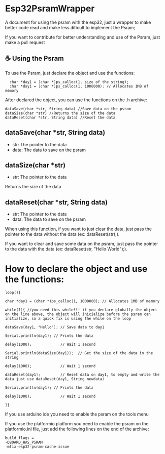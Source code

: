 # Esp32PsramWrapper

A document for using the psram with the esp32, just a wrapper to make better code read and make less dificult to implement the Psram;

If you want to contribute for better understanding and use of the Psram, just make a pull request

## ☕ Using the Psram

To use the Psram, just declare the object and use the functions:

```
  char *day1 = (char *)ps_calloc(1, size of the string);
  char *day1 = (char *)ps_calloc(1, 1000000); // Allocates 1MB of memory
```

After declared the object, you can use the functions on the .h archive:

```	
dataSave(char *str, String data) //Save data on the psram
dataSize(char *str) //Returns the size of the data
dataReset(char *str, String data) //Reset the data
```

## dataSave(char *str, String data)

* str: The pointer to the data
* data: The data to save on the psram


## dataSize(char *str)

* str: The pointer to the data

Returns the size of the data

## dataReset(char *str, String data)

* str: The pointer to the data
* data: The data to save on the psram

When using this function, if you want to just clear the data, just pass the pointer to the data without the data (ex: dataReset(str);).

If you want to clear and save some data on the psram, just pass the pointer to the data with the data (ex: dataReset(str, "Hello World");).

# How to declare the object and use the functions:

```
loop(){

char *day1 = (char *)ps_calloc(1, 1000000); // Allocates 1MB of memory

while(1){ //you need this while!!! if you declare globally the object on the line above, the object will inicialize before the psram can initialize, so a quick fix is using the while on the loop

dataSave(day1, "Hello"); // Save data to day1

Serial.println(day1); // Prints the data

delay(1000);			 // Wait 1 second

Serial.println(dataSize(day1));	 // Get the size of the data in the string

delay(1000);			 // Wait 1 second

dataReset(day1);		 // Reset data on day1, to empty and write the data just use dataReset(day1, String newdata)

Serial.println(day1); // Prints the data

delay(1000);			 // Wait 1 second

}}
```

If you use arduino ide you need to enable the psram on the tools menu

If you use the platformio platform you need to enable the psram on the platformio.ini file, just add the following lines on the end of the archive:

```
build_flags =
-DBOARD_HAS_PSRAM 
-mfix-esp32-psram-cache-issue
```